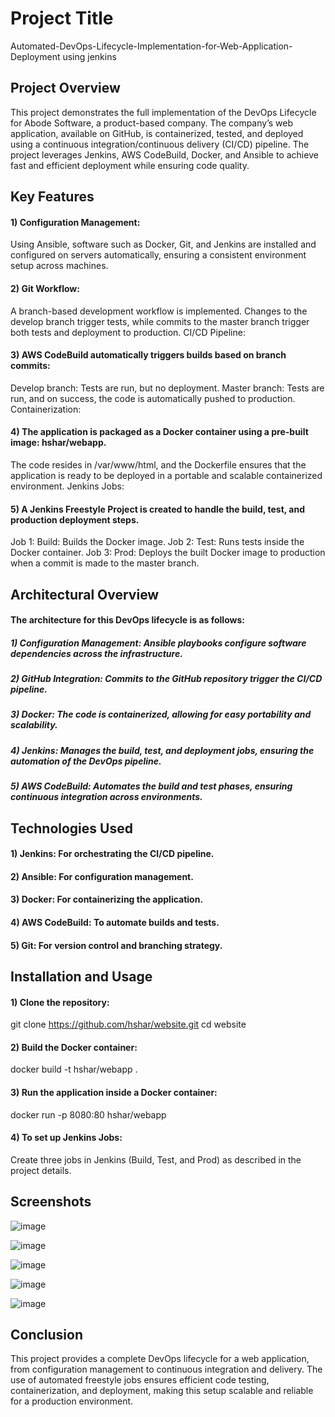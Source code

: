 # Project Title

Automated-DevOps-Lifecycle-Implementation-for-Web-Application-Deployment using jenkins
  
## Project Overview

This project demonstrates the full implementation of the DevOps Lifecycle for Abode Software, a product-based company. The company’s web application, available on GitHub, is containerized, tested, and deployed using a continuous integration/continuous delivery (CI/CD) pipeline. The project leverages Jenkins, AWS CodeBuild, Docker, and Ansible to achieve fast and efficient deployment while ensuring code quality.

## Key Features

#### 1) Configuration Management:

Using Ansible, software such as Docker, Git, and Jenkins are installed and configured on servers automatically, ensuring a consistent environment setup across machines.

#### 2) Git Workflow:

A branch-based development workflow is implemented. Changes to the develop branch trigger tests, while commits to the master branch trigger both tests and deployment to production.
CI/CD Pipeline:

#### 3) AWS CodeBuild automatically triggers builds based on branch commits:
Develop branch: Tests are run, but no deployment.
Master branch: Tests are run, and on success, the code is automatically pushed to production.
Containerization:

#### 4) The application is packaged as a Docker container using a pre-built image: hshar/webapp.
The code resides in /var/www/html, and the Dockerfile ensures that the application is ready to be deployed in a portable and scalable containerized environment.
Jenkins Jobs:

#### 5) A Jenkins Freestyle Project is created to handle the build, test, and production deployment steps.
Job 1: Build: Builds the Docker image.
Job 2: Test: Runs tests inside the Docker container.
Job 3: Prod: Deploys the built Docker image to production when a commit is made to the master branch.

## Architectural Overview

#### The architecture for this DevOps lifecycle is as follows:

##### 1) Configuration Management: Ansible playbooks configure software dependencies across the infrastructure.
##### 2) GitHub Integration: Commits to the GitHub repository trigger the CI/CD pipeline.
##### 3) Docker: The code is containerized, allowing for easy portability and scalability.
##### 4) Jenkins: Manages the build, test, and deployment jobs, ensuring the automation of the DevOps pipeline.
##### 5) AWS CodeBuild: Automates the build and test phases, ensuring continuous integration across environments.

## Technologies Used

#### 1) Jenkins: For orchestrating the CI/CD pipeline.

#### 2) Ansible: For configuration management.

#### 3) Docker: For containerizing the application.

#### 4) AWS CodeBuild: To automate builds and tests.

#### 5) Git: For version control and branching strategy.

## Installation and Usage

#### 1) Clone the repository:

git clone https://github.com/hshar/website.git
cd website

#### 2) Build the Docker container:

docker build -t hshar/webapp .

#### 3) Run the application inside a Docker container:

docker run -p 8080:80 hshar/webapp

#### 4) To set up Jenkins Jobs:

Create three jobs in Jenkins (Build, Test, and Prod) as described in the project details.

## Screenshots 

![image](https://github.com/user-attachments/assets/363cca13-6c76-4d6f-b789-9f744b0d8bbf)

![image](https://github.com/user-attachments/assets/8248103f-c334-40e5-8436-13b3757242f2)

![image](https://github.com/user-attachments/assets/9d98800a-c567-4eac-b5b4-aed345634da1)

![image](https://github.com/user-attachments/assets/b669ce55-3a0e-4c4c-bb69-a78ebd58dfae)

![image](https://github.com/user-attachments/assets/1c67c833-8cbf-467c-a746-ee171211b888)

## Conclusion 
This project provides a complete DevOps lifecycle for a web application, from configuration management to continuous integration and delivery. The use of automated freestyle jobs ensures efficient code testing, containerization, and deployment, making this setup scalable and reliable for a production environment.








